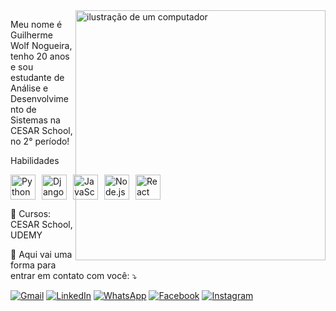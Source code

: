 <img src="https://raw.githubusercontent.com/MicaelliMedeiros/micaellimedeiros/master/image/computer-illustration.png" alt="ilustração de um computador" min-width="400px" max-width="400px" width="400px" align="right">

<p align="left"> 
  Meu nome é Guilherme Wolf Nogueira, tenho 20 anos e sou estudante de Análise e Desenvolvimento de Sistemas na CESAR School, no 2° período!
</p>
<p>Habilidades</p>
<div style="display: flex; gap: 10px;">
  <img src="https://cdn.jsdelivr.net/gh/devicons/devicon/icons/python/python-original.svg" alt="Python" width="40" height="40"/>
  
  <img src="https://img.shields.io/badge/Django-%23092E20.svg?style=for-the-badge&logo=django&logoColor=white" alt="Django" width="40" height="40"/>
  
  <img src="https://cdn.jsdelivr.net/gh/devicons/devicon/icons/javascript/javascript-original.svg" alt="JavaScript" width="40" height="40"/>
  
  <img src="https://cdn.jsdelivr.net/gh/devicons/devicon/icons/nodejs/nodejs-original.svg" alt="Node.js" width="40" height="40"/>
  
  <img src="https://cdn.jsdelivr.net/gh/devicons/devicon/icons/react/react-original.svg" alt="React" width="40" height="40"/>
</div>



<p align="left">
  💼 Cursos: CESAR School, UDEMY
</p>

<p align="left">
  💌 Aqui vai uma forma para entrar em contato com você: ⤵️
</p>

<p align="left">
  <a href="https://mail.google.com/mail/u/1/?ogbl#inbox" title="Gmail">
  <img src="https://img.shields.io/badge/-Gmail-FF0000?style=flat-square&labelColor=FF0000&logo=gmail&logoColor=white&link=LINK-DO-SEU-GMAIL" alt="Gmail"/></a>
  <a href="https://www.linkedin.com/in/guilherme-wolf/" title="LinkedIn">
  <img src="https://img.shields.io/badge/-Linkedin-0e76a8?style=flat-square&logo=Linkedin&logoColor=white&link=LINK-DO-SEU-LINKEDIN" alt="LinkedIn"/></a>
  <a href="https://w.app/K7xDVB" title="WhatsApp">
  <img src="https://img.shields.io/badge/-WhatsApp-25d366?style=flat-square&labelColor=25d366&logo=whatsapp&logoColor=white&link=API-DO-SEU-WHATSAPP" alt="WhatsApp"/></a>
  <a href="https://www.facebook.com/gui.wolfnogueira?locale=pt_BR" title="Facebook">
  <img src="https://img.shields.io/badge/-Facebook-3b5998?style=flat-square&labelColor=3b5998&logo=facebook&logoColor=white&link=LINK-DO-SEU-FACEBOOK" alt="Facebook"/></a>
  <a href="https://www.instagram.com/guilhermewolf_nogueira/" title="Instagram">
  <img src="https://img.shields.io/badge/-Instagram-DF0174?style=flat-square&labelColor=DF0174&logo=instagram&logoColor=white&link=LINK-DO-SEU-INSTAGRAM" alt="Instagram"/></a>
</p>
